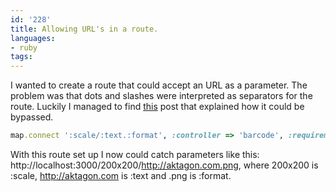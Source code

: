 ```yaml
---
id: '228'
title: Allowing URL's in a route.
languages:
- ruby
tags:
---
```

I wanted to create a route that could accept an URL as a parameter. The problem was that dots and slashes were interpreted as separators for the route. Luckily I managed to find [this](http://www.soulcast.com/post/show/62917/ruby-on-rails-routes) post that explained how it could be bypassed.


```ruby
map.connect ':scale/:text.:format', :controller => 'barcode', :requirements => { :text => /.*/ }
```
    

With this route set up I now could catch parameters like this: http://localhost:3000/200x200/http://aktagon.com.png, where 200x200 is :scale, http://aktagon.com is :text and .png is :format.

